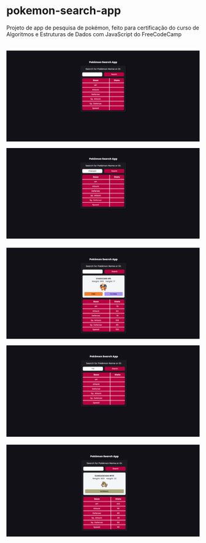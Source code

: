 # pokemon-search-app
 Projeto de app de pesquisa de pokémon, feito para certificação do curso de Algoritmos e Estruturas de Dados com JavaScript do FreeCodeCamp

##
<p align="center">
  <img loading="lazy" src="/Imagens/img01.png"/>
</p>

<p align="center">
  <img loading="lazy" src="/Imagens/img02.png"/>
</p>

<p align="center">
  <img loading="lazy" src="/Imagens/img03.png"/>
</p>

<p align="center">
  <img loading="lazy" src="/Imagens/img04.png"/>
</p>

<p align="center">
  <img loading="lazy" src="/Imagens/img05.png"/>
</p>
